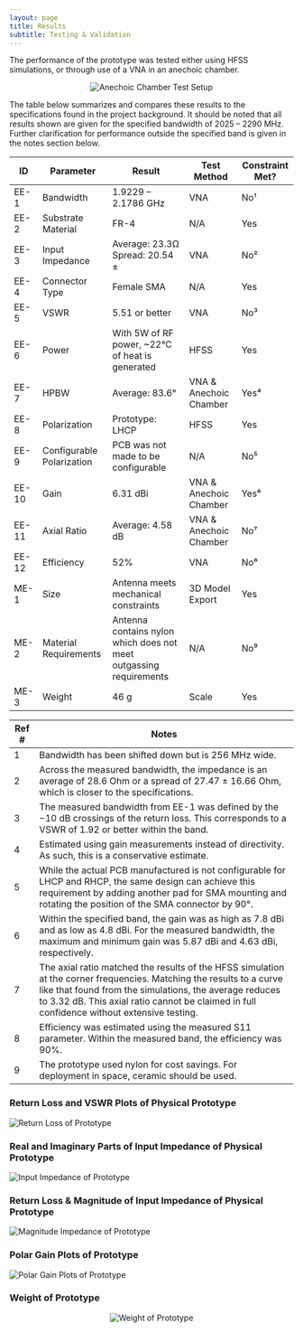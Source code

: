 ```yaml
---
layout: page
title: Results
subtitle: Testing & Validation
---
```

The performance of the prototype was tested either using HFSS simulations, or through use of a VNA in an anechoic chamber. 

<p align="center">
  <img src="/assets/img/Anechoic_Chamber.png" alt="Anechoic Chamber Test Setup" />
</p>

The table below summarizes and compares these results to the specifications found in the project background. It should be noted that all results shown are given for the specified bandwidth of 2025 – 2290 MHz. Further clarification for performance outside the specified band is given in the notes section below.

| ID     | Parameter                 | Result                                       | Test Method                   | Constraint Met? |
|--------|---------------------------|-----------------------------------------------|--------------------------------|-----------------|
| EE-<br>1   | Bandwidth                  | 1.9229 – 2.1786 GHz                           | VNA                            | No¹             |
| EE-<br>2   | Substrate Material         | FR-4                                          | N/A                            | Yes             |
| EE-<br>3   | Input Impedance            | Average: 23.3Ω<br>Spread: 20.54 ±             | VNA                            | No²             |
| EE-<br>4   | Connector Type             | Female SMA                                    | N/A                            | Yes             |
| EE-<br>5   | VSWR                       | 5.51 or better                                | VNA                            | No³             |
| EE-<br>6   | Power                      | With 5W of RF power, ~22°C of heat is generated                                                |HFSS                                |Yes                 |
| EE-<br>7   | HPBW                       | Average: 83.6°                                | VNA & Anechoic Chamber         | Yes⁴            |
| EE-<br>8   | Polarization               | Prototype: LHCP                               | HFSS                           | Yes             |
| EE-<br>9   | Configurable Polarization  | PCB was not made to be configurable           | N/A                            | No⁵             |
| EE-<br>10  | Gain                       | 6.31 dBi                                      | VNA & Anechoic Chamber         | Yes⁶            |
| EE-<br>11  | Axial Ratio                | Average: 4.58 dB                              | VNA & Anechoic Chamber         | No⁷             |
| EE-<br>12  | Efficiency                 | 52%                                           | VNA                            | No⁸             |
| ME-<br>1   | Size                       | Antenna meets mechanical constraints          | 3D Model Export                | Yes             |
| ME-<br>2   | Material Requirements      | Antenna contains nylon which does not meet outgassing requirements | N/A              | No⁹             |
| ME-<br>3   | Weight                     | 46 g                                          | Scale                          | Yes             |

| Ref # | Notes                                                                                                                                                                                                                                         |
|-------|-----------------------------------------------------------------------------------------------------------------------------------------------------------------------------------------------------------------------------------------------|
| 1     | Bandwidth has been shifted down but is 256 MHz wide.                                                                                                                                                                                          |
| 2     | Across the measured bandwidth, the impedance is an average of 28.6 Ohm or a spread of 27.47 ± 16.66 Ohm, which is closer to the specifications.                                                                                              |
| 3     | The measured bandwidth from EE-1 was defined by the −10 dB crossings of the return loss. This corresponds to a VSWR of 1.92 or better within the band.                                                                                        |
| 4     | Estimated using gain measurements instead of directivity. As such, this is a conservative estimate.                                                                              |
| 5     | While the actual PCB manufactured is not configurable for LHCP and RHCP, the same design can achieve this requirement by adding another pad for SMA mounting and rotating the position of the SMA connector by 90°.                           |
| 6     | Within the specified band, the gain was as high as 7.8 dBi and as low as 4.8 dBi. For the measured bandwidth, the maximum and minimum gain was 5.87 dBi and 4.63 dBi, respectively.                                                           |
| 7     | The axial ratio matched the results of the HFSS simulation at the corner frequencies. Matching the results to a curve like that found from the simulations, the average reduces to 3.32 dB. This axial ratio cannot be claimed in full confidence without extensive testing. |
| 8     | Efficiency was estimated using the measured S11 parameter. Within the measured band, the efficiency was 90%.                                                                                                                                   |
| 9     | The prototype used nylon for cost savings. For deployment in space, ceramic should be used.                                                                                                                                                     |

### Return Loss and VSWR Plots of Physical Prototype ###

![Return Loss of Prototype](/assets/img/Return_Loss.png)

### Real and Imaginary Parts of Input Impedance of Physical Prototype ###

![Input Impedance of Prototype](/assets/img/Input_Impedance.png)

### Return Loss & Magnitude of Input Impedance of Physical Prototype ###

![Magnitude Impedance of Prototype](/assets/img/Magnitude_Impedance.png)

### Polar Gain Plots of Prototype ###
![Polar Gain Plots of Prototype](/assets/img/Polar_Gain_Plots.png)

### Weight of Prototype ###

<p align="center">
  <img src="/assets/img/Weight.png" alt="Weight of Prototype" />
</p>

